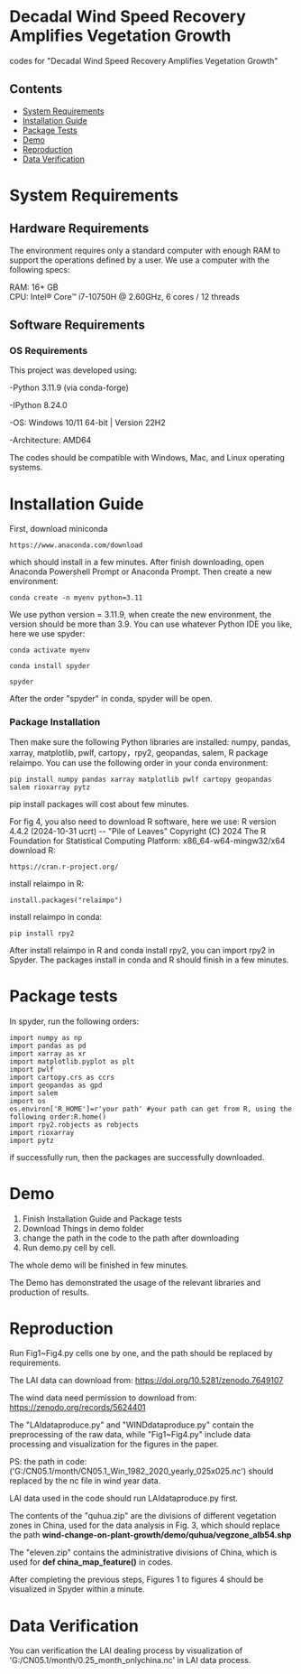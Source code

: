 # Decadal Wind Speed Recovery Amplifies Vegetation Growth
codes for "Decadal Wind Speed Recovery Amplifies Vegetation Growth"

## Contents
- [System Requirements](#system-requirements)
- [Installation Guide](#installation-guide)
- [Package Tests](#package-tests)
- [Demo](#demo)
- [Reproduction](#reproduction)
- [Data Verification](#data-verification)


# System Requirements
## Hardware Requirements
The environment requires only a standard computer with enough RAM to support the operations defined by a user. We use a computer with the following specs:

RAM: 16+ GB  
CPU: Intel® Core™ i7-10750H @ 2.60GHz, 6 cores / 12 threads

## Software Requirements

### OS Requirements

This project was developed using:

-Python 3.11.9 (via conda-forge)

-IPython 8.24.0

-OS: Windows 10/11 64-bit  |  Version 22H2 

-Architecture: AMD64

The codes should be compatible with Windows, Mac, and Linux operating systems.

# Installation Guide
First, download miniconda

```
https://www.anaconda.com/download
```
which should install in a few minutes.
After finish downloading, open Anaconda Powershell Prompt or  Anaconda Prompt.
Then create a new environment:
```
conda create -n myenv python=3.11
```
We use python version = 3.11.9, when create the new environment, the version should be more than 3.9.
You can use whatever Python IDE you like, here we use spyder:
```
conda activate myenv
```
```
conda install spyder
```
```
spyder
```
After the order "spyder" in conda, spyder will be open.

### Package Installation
Then make sure the following Python libraries are installed: numpy, pandas, xarray, matplotlib, pwlf, cartopy，rpy2, geopandas, salem, R package relaimpo. You can use the following order in your conda environment:
```
pip install numpy pandas xarray matplotlib pwlf cartopy geopandas salem rioxarray pytz
```
pip install packages will cost about few minutes.

For fig 4, you also need to download R software, here we use: R version 4.4.2 (2024-10-31 ucrt) -- "Pile of Leaves"
Copyright (C) 2024 The R Foundation for Statistical Computing
Platform: x86_64-w64-mingw32/x64
download R: 
```
https://cran.r-project.org/
```
install relaimpo in R:
```
install.packages("relaimpo")
```
install relaimpo in conda:
```
pip install rpy2
```
After install relaimpo in R and conda install rpy2, you can import rpy2 in Spyder.
The packages install in conda and R should finish in a few minutes.

# Package tests
In spyder, run the following orders:
```
import numpy as np
import pandas as pd
import xarray as xr
import matplotlib.pyplot as plt
import pwlf
import cartopy.crs as ccrs
import geopandas as gpd
import salem
import os
os.environ['R_HOME']=r'your path' #your path can get from R, using the following order:R.home()
import rpy2.robjects as robjects
import rioxarray
import pytz
```
if successfully run, then the packages are successfully downloaded.

# Demo
1. Finish Installation Guide and  Package tests
2. Download Things in demo folder
3. change the path in the code to the path after downloading
4. Run demo.py cell by cell.

The whole demo will be finished in few minutes.

The Demo has demonstrated the usage of the relevant libraries and production of results. 

# Reproduction

Run Fig1~Fig4.py cells one by one, and the path should be replaced by requirements.

The LAI data can download from: https://doi.org/10.5281/zenodo.7649107

The wind data need permission to download from: https://zenodo.org/records/5624401

The "LAIdataproduce.py" and "WINDdataproduce.py"  contain the preprocessing of the raw data, while "Fig1~Fig4.py" include data processing and visualization for the figures in the paper.

PS: the path in code: ('G:/CN05.1/month/CN05.1_Win_1982_2020_yearly_025x025.nc') should replaced by the nc file in wind year data. 

LAI data used in the code should run LAIdataproduce.py first.

The contents of the "quhua.zip" are the divisions of different vegetation zones in China, used for the data analysis in Fig. 3, which should replace the path **wind-change-on-plant-growth/demo/quhua/vegzone_alb54.shp**

The "eleven.zip" contains the administrative divisions of China, which is used for **def china_map_feature()** in codes.

After completing the previous steps, Figures 1 to figures 4 should be visualized in Spyder within a minute.


# Data Verification
You can verification the LAI dealing process by visualization of 'G:/CN05.1/month/0.25_month_onlychina.nc' in LAI data process.






